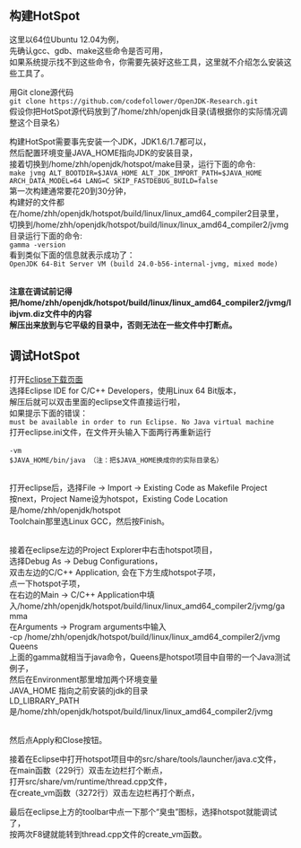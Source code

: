 ## 构建HotSpot

这里以64位Ubuntu 12.04为例，<br>
先确认gcc、gdb、make这些命令是否可用，<br>
如果系统提示找不到这些命令，你需要先装好这些工具，这里就不介绍怎么安装这些工具了。<br>

用Git clone源代码<br>
    ```
git clone https://github.com/codefollower/OpenJDK-Research.git
    ```
<br>
假设你把HotSpot源代码放到了/home/zhh/openjdk目录(请根据你的实际情况调整这个目录名）<br>

构建HotSpot需要事先安装一个JDK，JDK1.6/1.7都可以，<br>
然后配置环境变量JAVA_HOME指向JDK的安装目录，<br>
接着切换到/home/zhh/openjdk/hotspot/make目录，运行下面的命令:<br>
    ```
make jvmg ALT_BOOTDIR=$JAVA_HOME ALT_JDK_IMPORT_PATH=$JAVA_HOME ARCH_DATA_MODEL=64 LANG=C SKIP_FASTDEBUG_BUILD=false
    ```
<br>
第一次构建通常要花20到30分钟，<br>
构建好的文件都在/home/zhh/openjdk/hotspot/build/linux/linux_amd64_compiler2目录里，<br>
切换到/home/zhh/openjdk/hotspot/build/linux/linux_amd64_compiler2/jvmg目录运行下面的命令:<br>
    ```
gamma -version
    ```
<br>
看到类似下面的信息就表示成功了：<br>
    ```
OpenJDK 64-Bit Server VM (build 24.0-b56-internal-jvmg, mixed mode)
    ```

<strong>
<br>
注意在调试前记得把/home/zhh/openjdk/hotspot/build/linux/linux_amd64_compiler2/jvmg/libjvm.diz文件中的内容 <br>
解压出来放到与它平级的目录中，否则无法在一些文件中打断点。
</strong>


## 调试HotSpot


打开[Eclipse下载页面](https://www.eclipse.org/downloads/)<br>
选择Eclipse IDE for C/C++ Developers，使用Linux 64 Bit版本，<br>
解压后就可以双击里面的eclipse文件直接运行啦，<br>
如果提示下面的错误：<br>
    ```
must be available in order to run Eclipse. No Java virtual machine
    ```
<br>打开eclipse.ini文件，在文件开头输入下面两行再重新运行<br><br>
    ```
-vm
    ```
    <br>
    ```
$JAVA_HOME/bin/java （注：把$JAVA_HOME换成你的实际目录名）
    ```


<br>
打开eclipse后，选择File -> Import -> Existing Code as Makefile Project <br>
按next，Project Name设为hotspot，Existing Code Location是/home/zhh/openjdk/hotspot <br>
Toolchain那里选Linux GCC，然后按Finish。<br><br>

接着在eclipse左边的Project Explorer中右击hotspot项目，<br>
选择Debug As -> Debug Configurations，<br>
双击左边的C/C++ Application, 会在下方生成hotspot子项，<br>
点一下hotspot子项，<br>
在右边的Main -> C/C++ Application中填入/home/zhh/openjdk/hotspot/build/linux/linux_amd64_compiler2/jvmg/gamma <br>
在Arguments -> Program arguments中输入<br>
-cp /home/zhh/openjdk/hotspot/build/linux/linux_amd64_compiler2/jvmg Queens <br>
上面的gamma就相当于java命令，Queens是hotspot项目中自带的一个Java测试例子，<br>
然后在Environment那里增加两个环境变量<br>
JAVA_HOME 指向之前安装的jdk的目录<br>
LD_LIBRARY_PATH 是/home/zhh/openjdk/hotspot/build/linux/linux_amd64_compiler2/jvmg<br><br>

然后点Apply和Close按钮。<br>

接着在Eclipse中打开hotspot项目中的src/share/tools/launcher/java.c文件，<br>
在main函数（229行）双击左边栏打个断点，<br>
打开src/share/vm/runtime/thread.cpp文件，<br>
在create_vm函数（3272行）双击左边栏再打个断点，<br>

最后在eclipse上方的toolbar中点一下那个“臭虫”图标，选择hotspot就能调试了，<br>
按两次F8键就能转到thread.cpp文件的create_vm函数。

